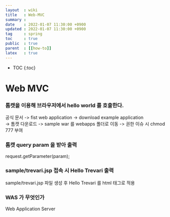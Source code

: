 ```yaml
---
layout  : wiki
title   : Web-MVC
summary :
date    : 2022-01-07 11:30:00 +0900
updated : 2022-01-07 11:30:00 +0900
tag     : spring
toc     : true
public  : true
parent  : [[how-to]]
latex   : true
---
```

* TOC
{:toc}

# Web MVC

### 톰캣을 이용해 브라우저에서 hello world 를 호출한다.
공식 문서 -> fist web application -> download example application <br>
-> 톰캣 다운로드
-> sample war 를 webapps 폴더로 이동
-> 권한 이슈 시 chmod 777 부여

### 톰캣 query param 을 받아 출력
request.getParameter(param);

### sample/trevari.jsp 접속 시 Hello Trevari 출력
sample/trevari.jsp 파일 생성 후 Hello Trevari 를 html 태그로 적용

### WAS 가 무엇인가
Web Application Server

